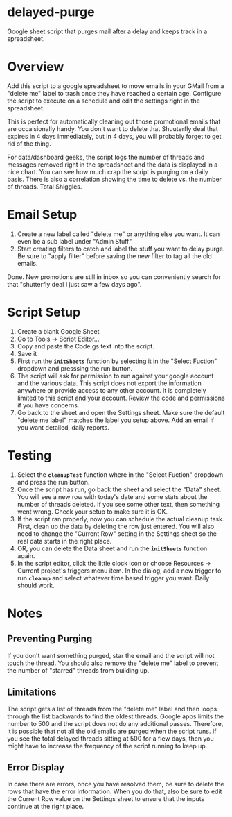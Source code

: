 # delayed-purge
Google sheet script that purges mail after a delay and keeps track in a spreadsheet.

# Overview
Add this script to a google spreadsheet to move emails in your GMail from a "delete me" label to trash once they have reached a certain age.  Configure the script to execute on a schedule and edit the settings right in the spreadsheet.

This is perfect for automatically cleaning out those promotional emails that are occaisionally handy.  You don't want to delete that Shuuterfly deal that expires in 4 days immediately, but in 4 days, you will probably forget to get rid of the thing.

For data/dashboard geeks, the script logs the number of threads and messages removed right in the spreadsheet and the data is displayed in a nice chart.  You can see how much crap the script is purging on a daily basis.  There is also a correlation showing the time to delete vs. the number of threads.  Total Shiggles.

# Email Setup
1. Create a new label called "delete me" or anything else you want.  It can even be a sub label under "Admin Stuff"
1. Start creating filters to catch and label the stuff you want to delay purge.  Be sure to "apply filter" before saving the new filter to tag all the old emails.

Done.  New promotions are still in inbox so you can conveniently search for that "shutterfly deal I just saw a few days ago".

# Script Setup
1. Create a blank Google Sheet
1. Go to Tools -> Script Editor...
1. Copy and paste the Code.gs text into the script. 
1. Save it
1. First run the **`initSheets`** function by selecting it in the "Select Fuction" dropdown and presssing the run button.
1. The script will ask for permission to run against your google account and the various data.  This script does not export the information anywhere or provide access to any other account.  It is completely limited to this script and your account.  Review the code and permissions if you have concerns.
1. Go back to the sheet and open the Settings sheet.  Make sure the default "delete me label"
matches the label you setup above.  Add an email if you want detailed, daily reports.

# Testing
1. Select the **`cleanupTest`** function where in the "Select Fuction" dropdown and press the run button.
1. Once the script has run, go back the sheet and select the "Data" sheet.  You will see a new row with today's date and some stats about the number of threads deleted.  If you see some other text, then something went wrong.  Check your setup to make sure it is OK.
1. If the script ran properly, now you can schedule the actual cleanup task.  First, clean up the data by deleting the row just entered.  You will also need to change the "Current Row" setting in the Settings sheet so the real data starts in the right place.
1. OR, you can delete the Data sheet and run the **`initSheets`** function again.
1. In the script editor, click the little clock icon or choose Resources -> Current project's triggers menu item.  In the dialog, add a new trigger to run **`cleanup`** and select whatever time based trigger you want.  Daily should work.

# Notes

## Preventing Purging
If you don't want something purged, star the email and the script will not touch the thread.  You should also remove the "delete me" label to prevent the number of "starred" threads from building up. 

## Limitations
The script gets a list of threads from the "delete me" label and then loops through the list backwards to find the oldest threads.  Google apps limits the number to 500 and the script does not do any additional passes.  Therefore, it is possible that not all the old emails are purged when the script runs.  If you see the total delayed threads sitting at 500 for a fiew days, then you might have to increase the frequency of the script running to keep up.

## Error Display
In case there are errors, once you have resolved them, be sure to delete the rows that have the error information.  When you do that, also be sure to edit the Current Row value on the Settings sheet to ensure that the inputs continue at the right place.
